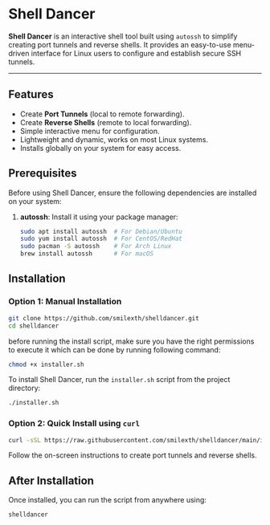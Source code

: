 # Shell Dancer

**Shell Dancer** is an interactive shell tool built using `autossh` to simplify creating port tunnels and reverse shells. It provides an easy-to-use menu-driven interface for Linux users to configure and establish secure SSH tunnels.

---

## Features

- Create **Port Tunnels** (local to remote forwarding).
- Create **Reverse Shells** (remote to local forwarding).
- Simple interactive menu for configuration.
- Lightweight and dynamic, works on most Linux systems.
- Installs globally on your system for easy access.

## Prerequisites

Before using Shell Dancer, ensure the following dependencies are installed on your system:

1. **autossh**: Install it using your package manager:
   ```bash
   sudo apt install autossh  # For Debian/Ubuntu
   sudo yum install autossh  # For CentOS/RedHat
   sudo pacman -S autossh    # For Arch Linux
   brew install autossh      # For macOS
   ```

## Installation

### Option 1: Manual Installation

```sh
git clone https://github.com/smilexth/shelldancer.git
cd shelldancer
```

before running the install script, make sure you have the right permissions to execute it which can be done by running following command:

```sh
chmod +x installer.sh
```

To install Shell Dancer, run the `installer.sh` script from the project directory:

```sh
./installer.sh
```

### Option 2: Quick Install using `curl`

```sh
curl -sSL https://raw.githubusercontent.com/smilexth/shelldancer/main/installer.sh | bash
```


Follow the on-screen instructions to create port tunnels and reverse shells.

## After Installation

Once installed, you can run the script from anywhere using:
```sh
shelldancer
```

